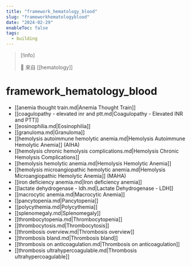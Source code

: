 ```yaml
---
title: "framework_hematology_blood"
slug: "frameworkhematologyblood"
date: "2024-02-29"
enableToc: false
tags:
  - building
---
```


> [!info]
>
> 🌱 來自 [[hematology]]

# framework_hematology_blood

- [[anemia thought train.md|Anemia Thought Train]]
- [[coagulopathy - elevated inr and ptt.md|Coagulopathy - Elevated INR and PTT]]
- [[eosinophilia.md|Eosinophilia]]
- [[granuloma.md|Granuloma]]
- [[hemolysis autoimmune hemolytic anemia.md|Hemolysis Autoimmune Hemolytic Anemia]] (AIHA)
- [[hemolysis chronic hemolysis complications.md|Hemolysis Chronic Hemolysis Complications]]
- [[hemolysis hemolytic anemia.md|Hemolysis Hemolytic Anemia]]
- [[hemolysis microangiopathic hemolytic anemia.md|Hemolysis Microangiopathic Hemolytic Anemia]] (MAHA)
- [[iron deficiency anemia.md|Iron deficiency anemia]]
- [[lactate dehydrogenase - ldh.md|Lactate Dehydrogenase - LDH]]
- [[macrocytic anemia.md|Macrocytic Anemia]]
- [[pancytopenia.md|Pancytopenia]]
- [[polycythemia.md|Polycythemia]]
- [[splenomegaly.md|Splenomegaly]]
- [[thrombocytopenia.md|Thrombocytopenia]]
- [[thrombocytosis.md|Thrombocytosis]]
- [[thrombosis overview.md|Thrombosis overview]]
- [[thrombosis bland.md|Thrombosis bland]]
- [[thrombosis on anticoagulation.md|Thrombosis on anticoagulation]]
- [[thrombosis ultrahypercoagulable.md|Thrombosis ultrahypercoagulable]]
